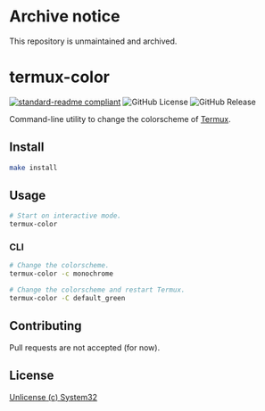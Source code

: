 # Archive notice
This repository is unmaintained and archived.
# termux-color
[![standard-readme compliant](https://img.shields.io/badge/readme%20style-standard-brightgreen.svg?style=flat)](https://github.com/RichardLitt/standard-readme)
![GitHub License](https://img.shields.io/github/license/system32149/termux-color?style=flat)
![GitHub Release](https://img.shields.io/github/v/release/system32149/termux-color?style=flat)

Command-line utility to change the colorscheme of [Termux](https://termux.dev).

## Install
```sh
make install
```
## Usage
```sh
# Start on interactive mode.
termux-color
```
### CLI
```sh
# Change the colorscheme.
termux-color -c monochrome

# Change the colorscheme and restart Termux.
termux-color -C default_green
```

## Contributing
Pull requests are not accepted (for now).

## License
[Unlicense (c) System32](COPYING)
